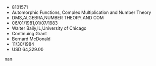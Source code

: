 
* 8101571
* Automorphic Functions, Complex Multiplication and Number Theory
* DMS,ALGEBRA,NUMBER THEORY,AND COM
* 06/01/1981,01/07/1983
* Walter Baily,IL,University of Chicago
* Continuing Grant
* Bernard McDonald
* 11/30/1984
* USD 64,329.00

nan
